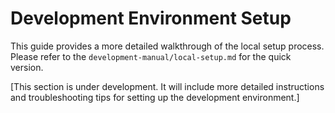 # Development Environment Setup

This guide provides a more detailed walkthrough of the local setup process. Please refer to the `development-manual/local-setup.md` for the quick version.

[This section is under development. It will include more detailed instructions and troubleshooting tips for setting up the development environment.]
